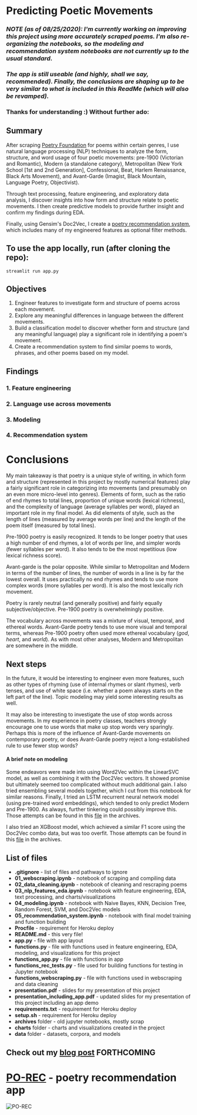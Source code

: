 # Predicting Poetic Movements

### *NOTE (as of 08/25/2020): I'm currently working on improving this project using more accurately scraped poems. I'm also re-organizing the notebooks, so the modeling and recommendation system notebooks are not currently up to the usual standard.*

### *The app is still useable (and highly, shall we say, recommended). Finally, the conclusions are shaping up to be very similar to what is included in this ReadMe (which will also be revamped).*

### Thanks for understanding :) Without further ado:

## Summary
After scraping [Poetry Foundation](https://www.poetryfoundation.org/) for poems within certain genres, I use natural language processing (NLP) techniques to analyze the form, structure, and word usage of four poetic movements: pre-1900 (Victorian and Romantic), Modern (a standalone category), Metropolitan (New York School [1st and 2nd Generation], Confessional, Beat, Harlem Renaissance, Black Arts Movement), and Avant-Garde (Imagist, Black Mountain, Language Poetry, Objectivist).

Through text processing, feature engineering, and exploratory data analysis, I discover insights into how form and structure relate to poetic movements. I then create predictive models to provide further insight and confirm my findings during EDA. 

Finally, using Gensim's Doc2Vec, I create a [poetry recommendation system](https://evening-cove-11137.herokuapp.com/), which includes many of my engineered features as optional filter methods.

## To use the app locally, run (after cloning the repo):
```streamlit run app.py```

## Objectives
1. Engineer features to investigate form and structure of poems across each movement.
2. Explore any meaningful differences in language between the different movements.
3. Build a classification model to discover whether form and structure (and any meaningful language) play a significant role in identifying a poem's movement.
4. Create a recommendation system to find similar poems to words, phrases, and other poems based on my model.

## Findings

### 1. Feature engineering

### 2. Language use across movements

### 3. Modeling

### 4. Recommendation system

# Conclusions

My main takeaway is that poetry is a unique style of writing, in which form and structure (represented in this project by mostly numerical features) play a fairly significant role in categorizing into movements (and presumably on an even more micro-level into genres). Elements of form, such as the ratio of end rhymes to total lines, proportion of unique words (lexical richness), and the complexity of language (average syllables per word), played an important role in my final model. As did elements of style, such as the length of lines (measured by average words per line) and the length of the poem itself (measured by total lines).

Pre-1900 poetry is easily recognized. It tends to be longer poetry that uses a high number of end rhymes, a lot of words per line, and simpler words (fewer syllables per word). It also tends to be the most repetitious (low lexical richness score).

Avant-garde is the polar opposite. While similar to Metropolitan and Modern in terms of the number of lines, the number of words in a line is by far the lowest overall. It uses practically no end rhymes and tends to use more complex words (more syllables per word). It is also the most lexically rich movement.

Poetry is rarely neutral (and generally positive) and fairly equally subjective/objective. Pre-1900 poetry is overwhelmingly positive.

The vocabulary across movements was a mixture of visual, temporal, and ethereal words. Avant-Garde poetry tends to use more visual and temporal terms, whereas Pre-1900 poetry often used more ethereal vocabulary (*god*, *heart*, and *world*). As with most other analyses, Modern and Metropolitan are somewhere in the middle.

## Next steps

In the future, it would be interesting to engineer even more features, such as other types of rhyming (use of internal rhymes or slant rhymes), verb tenses, and use of white space (i.e. whether a poem always starts on the left part of the line). Topic modeling may yield some interesting results as well. 

It may also be interesting to investigate the use of stop words across movements. In my experience in poetry classes, teachers strongly encourage one to use words that make up stop words very sparingly. Perhaps this is more of the influence of Avant-Garde movements on contemporary poetry, or does Avant-Garde poetry reject a long-established rule to use fewer stop words?

#### A brief note on modeling
Some endeavors were made into using Word2Vec within the LinearSVC model, as well as combining it with the Doc2Vec vectors. It showed promise but ultimately seemed too complicated without much additional gain. I also tried ensembling several models together, which I cut from this notebook for similar reasons. Finally, I tried an LSTM recurrent neural network model (using pre-trained word embeddings), which tended to only predict Modern and Pre-1900. As always, further tinkering could possibly improve this. Those attempts can be found in this [file](04_modeling-BACKUP_082820-wordvecs_NNs_before_simplifying.ipynb) in the archives.

I also tried an XGBoost model, which achieved a similar F1 score using the Doc2Vec combo data, but was too overfit. Those attempts can be found in this [file](04_modeling-BACKUP_082820-before_removing_xgb.ipynb) in the archives.

## List of files
- **.gitignore** - list of files and pathways to ignore
- **01_webscraping.ipynb** - notebook of scraping and compiling data
- **02_data_cleaning.ipynb** - notebook of cleaning and rescraping poems
- **03_nlp_features_eda.ipynb** - notebook with feature engineering, EDA, text processing, and charts/visualizations
- **04_modeling.ipynb** - notebook with Naive Bayes, KNN, Decision Tree, Random Forest, SVM, and Doc2Vec models
- **05_recommendation_system.ipynb** - notebook with final model training and function building
- **Procfile** - requirement for Heroku deploy
- **README.md** - this very file!
- **app.py** - file with app layout
- **functions.py** - file with functions used in feature engineering, EDA, modeling, and visualizations for this project
- **functions_app.py** - file with functions in app
- **functions_rec_tests.py** - file used for building functions for testing in Jupyter notebook
- **functions_webscraping.py** - file with functions used in webscraping and data cleaning
- **presentation.pdf** - slides for my presentation of this project
- **presentation_including_app.pdf** - updated slides for my presentation of this project including an app demo
- **requirements.txt** - requirement for Heroku deploy
- **setup.sh** - requirement for Heroku deploy
- **archives** folder - old jupyter notebooks, mostly scrap
- **charts** folder - charts and visualizations created in the project
- **data** folder - datasets, corpora, and models
<!-- - **03_modeling_notebook-ALL-GENRES.ipynb** - *WORK-IN-PROGRESS!* experimenting with using all genres
- **03_modeling_notebook-ALL-GENRES-downsampling.ipynb** - *WORK-IN-PROGRESS!* experimenting with using all genres plus downsampling -->

## Check out my [blog post]() FORTHCOMING

# [PO-REC](https://evening-cove-11137.herokuapp.com/) - poetry recommendation app
![PO-REC](data/PO-REC.png)